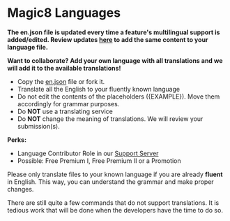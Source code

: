 # Magic8 Languages

**The en.json file is updated every time a feature's multilingual support is added/edited. Review updates [here](https://github.com/Fyrlex/Magic8-Languages/commits/master/languages/en.json) to add the same content to your language file.**

**Want to collaborate? Add your own language with all translations and we will add it to the available translations!**
- Copy the [en.json](https://github.com/Fyrlex/Magic8-Languages/blob/master/languages/en.json) file or fork it.
- Translate all the English to your fluently known language
- Do not edit the contents of the placeholders ({EXAMPLE}). Move them accordingly for grammar purposes.
- Do **NOT** use a translating service
- Do **NOT** change the meaning of translations. We will review your submission(s).

**Perks:**
- Language Contributor Role in our [Support Server](https://discord.gg/bUUggyCjvp)
- Possible: Free Premium I, Free Premium II or a Promotion 

Please only translate files to your known language if you are already **fluent** in English. This way, you can understand the grammar and make proper changes.

There are still quite a few commands that do not support translations. It is tedious work that will be done when the developers have the time to do so.
